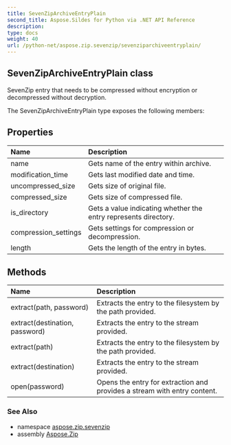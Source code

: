 ```yaml
---
title: SevenZipArchiveEntryPlain
second_title: Aspose.Sildes for Python via .NET API Reference
description: 
type: docs
weight: 40
url: /python-net/aspose.zip.sevenzip/sevenziparchiveentryplain/
---
```


## SevenZipArchiveEntryPlain class

SevenZip entry that needs to be compressed without encryption or decompressed without decryption.

The SevenZipArchiveEntryPlain type exposes the following members:
## Properties
| Name | Description |
| :- | :- |
|name|Gets name of the entry within archive.|
|modification_time|Gets last modified date and time.|
|uncompressed_size|Gets size of original file.|
|compressed_size|Gets size of compressed file.|
|is_directory|Gets a value indicating whether the entry represents directory.|
|compression_settings|Gets settings for compression or decompression.|
|length|Gets the length of the entry in bytes.|
## Methods
| Name | Description |
| :- | :- |
|extract(path, password)|Extracts the entry to the filesystem by the path provided.|
|extract(destination, password)|Extracts the entry to the stream provided.|
|extract(path)|Extracts the entry to the filesystem by the path provided.|
|extract(destination)|Extracts the entry to the stream provided.|
|open(password)|Opens the entry for extraction and provides a stream with entry content.|

### See Also

* namespace [aspose.zip.sevenzip](/zip/python-net/aspose.zip.sevenzip/)
* assembly [Aspose.Zip](/zip/python-net/)

